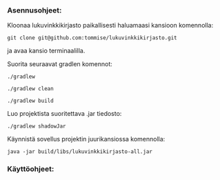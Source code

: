 ### Asennusohjeet:

Kloonaa lukuvinkkikirjasto paikallisesti haluamaasi kansioon komennolla:

```
git clone git@github.com:tommise/lukuvinkkikirjasto.git
```
ja avaa kansio terminaalilla.

Suorita seuraavat gradlen komennot:
```
./gradlew
```
```
./gradlew clean
```
```
./gradlew build
```
Luo projektista suoritettava .jar tiedosto:
```
./gradlew shadowJar
```
Käynnistä sovellus projektin juurikansiossa komennolla:
```
java -jar build/libs/lukuvinkkikirjasto-all.jar
```

### Käyttöohjeet:
